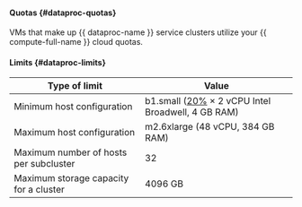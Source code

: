 #### Quotas {#dataproc-quotas}

VMs that make up {{ dataproc-name }} service clusters utilize your {{ compute-full-name }} cloud quotas.

#### Limits {#dataproc-limits}

| Type of limit | Value |
| ----- | ----- |
| Minimum host configuration | b1.small ([20%](../../compute/concepts/performance-levels.md) × 2 vCPU Intel Broadwell, 4 GB RAM) |
| Maximum host configuration | m2.6xlarge (48 vCPU, 384 GB RAM) |
| Maximum number of hosts per subcluster | 32 |
| Maximum storage capacity for a cluster | 4096 GB |

